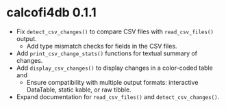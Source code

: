 # calcofi4db 0.1.1

* Fix `detect_csv_changes()` to compare CSV files with `read_csv_files()` output.
  * Add type mismatch checks for fields in the CSV files.
* Add `print_csv_change_stats()` functions for textual summary of changes.
* Add `display_csv_changes()` to display changes in a color-coded table and 
    * Ensure compatibility with multiple output formats: interactive DataTable, static kable, or raw tibble.
* Expand documentation for `read_csv_files()` and `detect_csv_changes()`.


